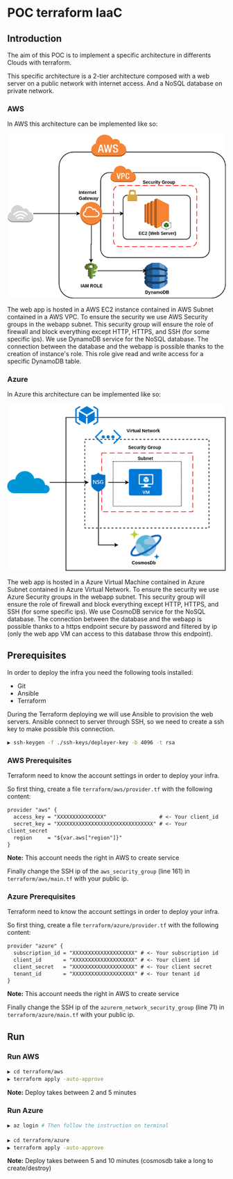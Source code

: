 # POC terraform IaaC

## Introduction

The aim of this POC is to implement a specific architecture in differents Clouds with terraform.

This specific architecture is a 2-tier architecture composed with a web server on a public network with internet access. 
And a NoSQL database on private network.

### AWS

In AWS this architecture can be implemented like so:

<p align="center">
  <img src="docs/img/aws_infra.png"
  alt="Aws corresponding architecture"/>
</p>

The web app is hosted in a AWS EC2 instance contained in AWS Subnet contained in a AWS VPC.
To ensure the security we use AWS Security groups in the webapp subnet. This security group will ensure the role of
firewall and block everything except HTTP, HTTPS, and SSH (for some specific ips).
We use DynamoDB service for the NoSQL database.
The connection between the database and the webapp is possible thanks to the creation of instance's role. This role
give read and write access for a specific DynamoDB table.

### Azure

In Azure this architecture can be implemented like so:

<p align="center">
  <img src="docs/img/azure_infra.png"
  alt="Azure corresponding architecture"/>
</p>

The web app is hosted in a Azure Virtual Machine contained in Azure Subnet contained in Azure Virtual Network.
To ensure the security we use Azure Security groups in the webapp subnet. This security group will ensure the role of
firewall and block everything except HTTP, HTTPS, and SSH (for some specific ips).
We use CosmoDB service for the NoSQL database.
The connection between the database and the webapp is possible thanks to a https endpoint secure by password 
and filtered by ip (only the web app VM can access to this database throw this endpoint).

## Prerequisites

In order to deploy the infra you need the following tools installed:

 - Git
 - Ansible
 - Terraform

During the Terraform deploying we will use Ansible to provision the web servers. Ansible connect to server through SSH,
so we need to create a ssh key to make possible this connection.

```bash
▶ ssh-keygen -f ./ssh-keys/deployer-key -b 4096 -t rsa 
```

### AWS Prerequisites

Terraform need to know the account settings in order to deploy your infra.

So first thing, create a file `terraform/aws/provider.tf` with the following content:

```hcl-terraform
provider "aws" {
  access_key = "XXXXXXXXXXXXXXX"                 # <- Your client_id
  secret_key = "XXXXXXXXXXXXXXXXXXXXXXXXXXXXXXX" # <- Your client_secret
  region     = "${var.aws["region"]}"
}
```

<b>Note:</b> This account needs the right in AWS to create service

Finally change the SSH ip of the `aws_security_group` (line 161) in `terraform/aws/main.tf` with your public ip.

### Azure Prerequisites

Terraform need to know the account settings in order to deploy your infra.

So first thing, create a file `terraform/azure/provider.tf` with the following content:

```hcl-terraform
provider "azure" {
  subscription_id = "XXXXXXXXXXXXXXXXXXXX" # <- Your subscription id
  client_id       = "XXXXXXXXXXXXXXXXXXXX" # <- Your client id
  client_secret   = "XXXXXXXXXXXXXXXXXXXX" # <- Your client secret
  tenant_id       = "XXXXXXXXXXXXXXXXXXXX" # <- Your tenant id
}
```

<b>Note:</b> This account needs the right in AWS to create service

Finally change the SSH ip of the `azurerm_network_security_group` (line 71) in `terraform/azure/main.tf` with your public ip.

## Run

### Run AWS

```bash
▶ cd terraform/aws
▶ terraform apply -auto-approve
```

<b>Note:</b> Deploy takes between 2 and 5 minutes

### Run Azure

```bash
▶ az login # Then follow the instruction on terminal

▶ cd terraform/azure
▶ terraform apply -auto-approve
```

<b>Note:</b> Deploy takes between 5 and 10 minutes (cosmosdb take a long to create/destroy)
